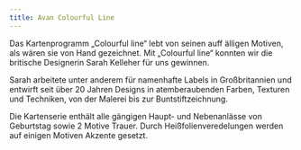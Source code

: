 ```yaml
---
title: Avan Colourful Line
---
```

Das Kartenprogramm „Colourful line“ lebt von seinen auff älligen Motiven, als wären sie von Hand gezeichnet. Mit „Colourful line“ konnten wir die britische Designerin Sarah Kelleher für uns gewinnen.

Sarah arbeitete unter anderem für namenhafte Labels in Großbritannien und entwirft seit über 20 Jahren Designs in atemberaubenden Farben, Texturen und Techniken, von der Malerei bis zur Buntstiftzeichnung.

Die Kartenserie enthält alle gängigen Haupt- und Nebenanlässe von Geburtstag sowie 2 Motive Trauer. Durch Heißfolienveredelungen werden auf einigen Motiven Akzente gesetzt.
